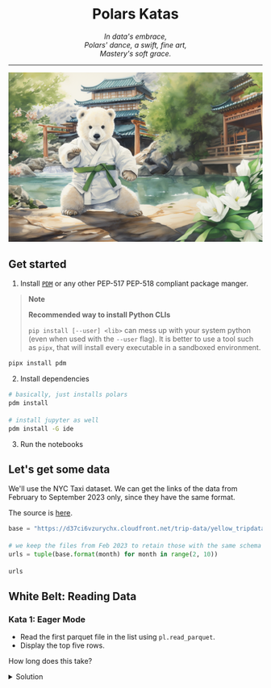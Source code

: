 <h1 align="center">Polars Katas</h1>

<div align="center">
    <i>
        In data's embrace,<br>
        Polars' dance, a swift, fine art,<br>
        Mastery's soft grace.
    </i>
</div>

---

![polar-youngling](./public/polars-katas.png)

## Get started

1. Install [`PDM`](https://pdm-project.org/latest/#recommended-installation-method) or any other PEP-517 PEP-518 compliant package manger.

> **Note**
>
> **Recommended way to install Python CLIs**
>
> `pip install [--user] <lib>` can mess up with your system python (even when used with the `--user` flag).
> It is better to use a tool such as `pipx`, that will install every executable in a sandboxed environment.

```bash
pipx install pdm
```

2. Install dependencies

```bash
# basically, just installs polars
pdm install

# install jupyter as well
pdm install -G ide
```

3. Run the notebooks


## Let's get some data

We'll use the NYC Taxi dataset. We can get the links of the data from February to September 2023 only, since they have the same format.

The source is [here](https://www1.nyc.gov/site/tlc/about/tlc-trip-record-data.page).

```python
base = "https://d37ci6vzurychx.cloudfront.net/trip-data/yellow_tripdata_2023-{:02d}.parquet"

# we keep the files from Feb 2023 to retain those with the same schema
urls = tuple(base.format(month) for month in range(2, 10))

urls
```

## White Belt: Reading Data

### Kata 1: Eager Mode

* Read the first parquet file in the list using `pl.read_parquet`.
* Display the top five rows.

How long does this take?

<details>
<summary>Solution</summary>

```python
import polars as pl

url = urls[0]

pl.read_parquet(0).head()
```
</details>
